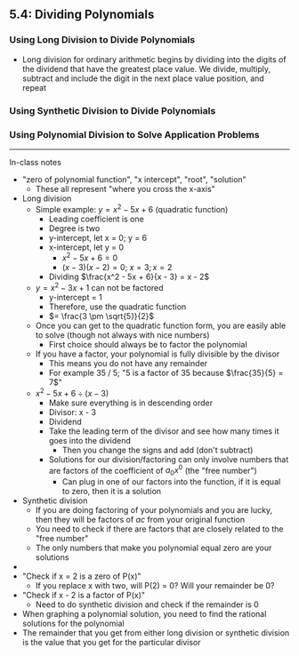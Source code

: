 ## 5.4: Dividing Polynomials

### Using Long Division to Divide Polynomials
- Long division for ordinary arithmetic begins by dividing into the digits of the dividend that have the greatest place value. We divide, multiply, subtract and include the digit in the next place value position, and repeat
### Using Synthetic Division to Divide Polynomials
### Using Polynomial Division to Solve Application Problems

---
In-class notes
- "zero of polynomial function", "x intercept", "root", "solution"
  - These all represent "where you cross the x-axis"
- Long division
  - Simple example: $y = x^2 - 5x + 6$ (quadratic function)
    - Leading coefficient is one
    - Degree is two
    - y-intercept, let x = 0; y = 6
    - x-intercept, let y = 0
      - $x^2 - 5x + 6 = 0$
      - $(x - 3)(x - 2) = 0$; $x = 3; x = 2$
    - Dividing $\frac{x^2 - 5x + 6}{x - 3} = x - 2$
  - $y = x^2 - 3x + 1$ can not be factored
    - y-intercept = 1
    - Therefore, use the quadratic function
    - $= \frac{3 \pm \sqrt{5}}{2}$
  - Once you can get to the quadratic function form, you are easily able to solve (though not always with nice numbers)
    - First choice should always be to factor the polynomial
  - If you have a factor, your polynomial is fully divisible by the divisor
    - This means you do not have any remainder
    - For example 35 / 5; "5 is a factor of 35 because $\frac{35}{5} = 7$"
  - $x^2 - 5x + 6 \div (x - 3)$
    - Make sure everything is in descending order
    - Divisor: x - 3
    - Dividend
    - Take the leading term of the divisor and see how many times it goes into the dividend
      - Then you change the signs and add (don't subtract)
    - Solutions for our division/factoring can only involve numbers that are factors of the coefficient of $a_0x^0$ (the "free number")
      - Can plug in one of our factors into the function, if it is equal to zero, then it is a solution
- Synthetic division
  - If you are doing factoring of your polynomials and you are lucky, then they will be factors of $ac$ from your original function
  - You need to check if there are factors that are closely related to the "free number"
  - The only numbers that make you polynomial equal zero are your solutions
- 
- "Check if x = 2 is a zero of P(x)"
  - If you replace x with two, will P(2) = 0? Will your remainder be 0?
- "Check if x - 2 is a factor of P(x)"
  - Need to do synthetic division and check if the remainder is 0
- When graphing a polynomial solution, you need to find the rational solutions for the polynomial
- The remainder that you get from either long division or synthetic division is the value that you get for the particular divisor